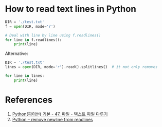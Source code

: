 # How to read text lines in Python
```python
DIR = './test.txt'
f = open(DIR, mode='r')

# Deal with line by line using f.readlines()
for line in f.readlines():
    print(line)

```
Alternative:
```python
DIR = './test.txt'
lines = open(DIR, mode='r').read().splitlines()  # it not only removes '\n' but also directly returns a list of text lines.

for line in lines:
    print(line)
```

# References
1. [Python(파이썬) 기본 - 47. 파일 - 텍스트 파일 다루기](https://suwoni-codelab.com/python%20%EA%B8%B0%EB%B3%B8/2018/03/12/Python-Basic-file/)
2. [Python – remove newline from readlines](https://viewsby.wordpress.com/2014/08/28/python-remove-newline-from-readlines/)
